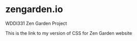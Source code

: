 # zengarden.io
WDDI331 Zen Garden Project


This is the link to my version of CSS for Zen Garden website
